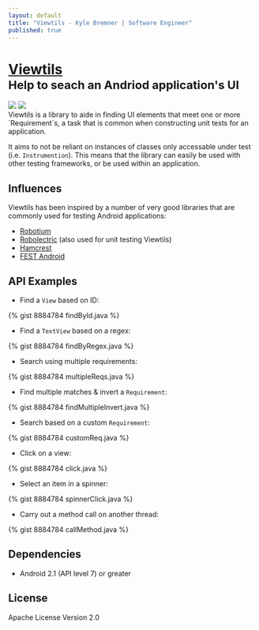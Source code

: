 ```yaml
---
layout: default
title: "Viewtils - Kyle Bremner | Software Engineer"
published: true
---
```


<div class="project-title panel panel-default"><div class="panel-body"><h1><a href="https://github.com/kbremner/Viewtils" target="_blank">Viewtils</a> <br class="visible-xs"><small>Help to seach an Andriod application's UI</small></h1>
</div><div class="panel-footer"><a href="https://travis-ci.org/kbremner/Viewtils" target="_blank"><img class="build-info-tag" src="https://travis-ci.org/kbremner/Viewtils.png"></a> <a href="https://coveralls.io/r/kbremner/Viewtils?branch=master" target="_blank"><img class="build-info-tag" src="https://coveralls.io/repos/kbremner/Viewtils/badge.png?branch=master"></a></div></div>
Viewtils is a library to aide in finding UI elements that meet one or more `Requirement`s, a task that is common when constructing unit tests for an application.

It aims to not be reliant on instances of classes only accessable under test (i.e. `Instrumention`). This means that the library can easily be used with other testing frameworks, or be used within an application.

Influences
----
Viewtils has been inspired by a number of very good libraries that are commonly used for testing Android applications:

- [Robotium](https://code.google.com/p/robotium/)
- [Robolectric](http://robolectric.org/) (also used for unit testing Viewtils)
- [Hamcrest](https://code.google.com/p/hamcrest/)
- [FEST Android](https://github.com/square/fest-android)

API Examples
----

- Find a `View` based on ID:

{% gist 8884784 findById.java %}

- Find a `TextView` based on a regex:

{% gist 8884784 findByRegex.java %}

- Search using multiple requirements:

{% gist 8884784 multipleReqs.java %}

- Find multiple matches & invert a `Requirement`:

{% gist 8884784 findMultipleInvert.java %}

- Search based on a custom `Requirement`:

{% gist 8884784 customReq.java %}

- Click on a view:

{% gist 8884784 click.java %}

- Select an item in a spinner:

{% gist 8884784 spinnerClick.java %}

- Carry out a method call on another thread:

{% gist 8884784 callMethod.java %}

Dependencies
---

- Android 2.1 (API level 7) or greater

License
----
Apache License Version 2.0